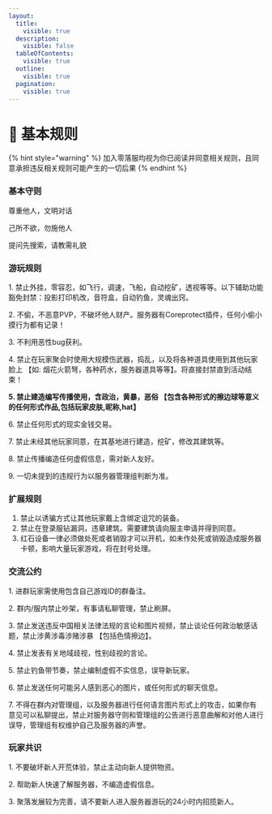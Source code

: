 ```yaml
---
layout:
  title:
    visible: true
  description:
    visible: false
  tableOfContents:
    visible: true
  outline:
    visible: true
  pagination:
    visible: true
---
```


# 📃 基本规则

{% hint style="warning" %}
加入零落服均视为你已阅读并同意相关规则，且同意承担违反相关规则可能产生的一切后果
{% endhint %}

### 基本守则

尊重他人，文明对话

己所不欲，勿施他人

提问先搜索，请教需礼貌

### 游玩规则

1\.  禁止外挂，零容忍，如飞行，调速，飞船，自动挖矿，透视等等。以下辅助功能豁免封禁：投影打印机改，音符盒，自动钓鱼，灵魂出窍。

2\.  不偷，不恶意PVP，不破坏他人财产。服务器有Coreprotect插件，任何小偷小摸行为都有记录！

3\.  不利用恶性bug获利。

4\.  禁止在玩家聚会时使用大规模伤武器，捣乱，以及将各种道具使用到其他玩家脸上 【如: 烟花火箭弩，各种药水，服务器道具等等】。将直接封禁直到活动结束！

**5.  禁止建造编写传播使用，含政治，黄暴，恶俗 【包含各种形式的擦边球等意义的任何形式作品,包括玩家皮肤,昵称,hat】**

6\.  禁止任何形式的现实金钱交易。

7\.  禁止未经其他玩家同意，在其基地进行建造，挖矿，修改其建筑等。

8\.  禁止传播编造任何虚假信息，需对新人友好。

9\.  一切未提到的违规行为以服务器管理组判断为准。



### **扩展规则**

1. 禁止以诱骗方式让其他玩家戴上含绑定诅咒的装备。
2. 禁止在登录服钻漏洞，违章建筑。需要建筑请向服主申请并得到同意。
3. 红石设备一律必须做处死或者销毁才可以开机，如未作处死或销毁造成服务器卡顿，影响大量玩家游戏，将在封号处理。

### 交流公约

1\.  进群玩家需使用包含自己游戏ID的群备注。

2\.  群内/服内禁止吵架，有事请私聊管理，禁止刷屏。

3\.  禁止发送违反中国相关法律法规的言论和图片视频，禁止谈论任何政治敏感话题，禁止涉黄涉毒涉赌涉暴 【包括色情擦边】。

4\.  禁止发表有关地域歧视，性别歧视的言论。

5\.  禁止钓鱼带节奏，禁止编制虚假不实信息，误导新玩家。

6\.  禁止发送任何可能另人感到恶心的图片，或任何形式的聊天信息。

7\.  不得在群内对管理组，以及服务器进行任何语言图片形式上的攻击，如果你有意见可以私聊提出，禁止对服务器守则和管理组的公告进行恶意曲解和对他人进行误导，管理组有权维护自己及服务器的声誉。

### 玩家共识

1\.  不要破坏新人开荒体验，禁止主动向新人提供物资。

2\.  帮助新人快速了解服务器，不编造虚假信息。

3\.  聚落发展较为完善，请不要新人进入服务器游玩的24小时内招揽新人。
